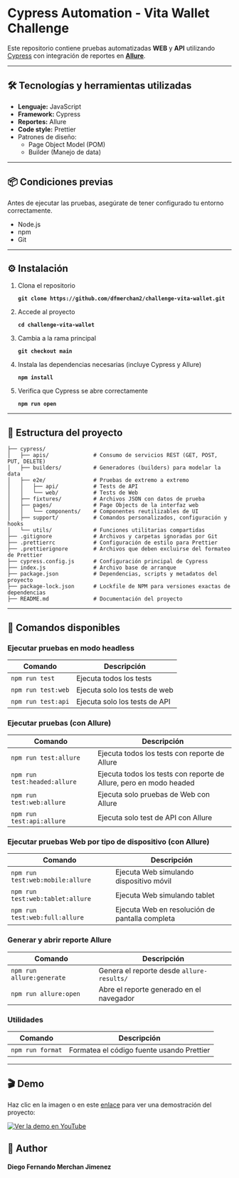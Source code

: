 # Cypress Automation - Vita Wallet Challenge

Este repositorio contiene pruebas automatizadas **WEB** y **API**
utilizando [Cypress](https://www.cypress.io/) con integración de reportes en **[Allure](https://allurereport.org/)**.

---

## 🛠️ Tecnologías y herramientas utilizadas

* **Lenguaje:** JavaScript
* **Framework:** Cypress
* **Reportes:** Allure
* **Code style:** Prettier
* Patrones de diseño:
    * Page Object Model (POM)
    * Builder (Manejo de data)

---

## 📦 Condiciones previas

Antes de ejecutar las pruebas, asegúrate de tener configurado tu entorno correctamente.

* Node.js
* npm
* Git

---

## ⚙️ Instalación

1. Clona el repositorio

   **`git clone https://github.com/dfmerchan2/challenge-vita-wallet.git`**

2. Accede al proyecto

   **`cd challenge-vita-wallet`**

3. Cambia a la rama principal

   **`git checkout main`**

4. Instala las dependencias necesarias (incluye Cypress y Allure)

   **`npm install`**

5. Verifica que Cypress se abre correctamente

   **`npm run open `**

---

## 📁 Estructura del proyecto

```challenge-vita-wallet/
├── cypress/             
│   ├── apis/              # Consumo de servicios REST (GET, POST, PUT, DELETE)
│   ├── builders/          # Generadores (builders) para modelar la data
│   ├── e2e/               # Pruebas de extremo a extremo
│   │   ├── api/           # Tests de API
│   │   └── web/           # Tests de Web
│   ├── fixtures/          # Archivos JSON con datos de prueba
│   ├── pages/             # Page Objects de la interfaz web
│   │   └── components/    # Componentes reutilizables de UI
│   ├── support/           # Comandos personalizados, configuración y hooks
│   └── utils/             # Funciones utilitarias compartidas
├── .gitignore             # Archivos y carpetas ignoradas por Git
├── .prettierrc            # Configuración de estilo para Prettier
├── .prettierignore        # Archivos que deben excluirse del formateo de Prettier
├── cypress.config.js      # Configuración principal de Cypress
├── index.js               # Archivo base de arranque
├── package.json           # Dependencias, scripts y metadatos del proyecto
├── package-lock.json      # Lockfile de NPM para versiones exactas de dependencias
├── README.md              # Documentación del proyecto
```

---

## 🚀 Comandos disponibles

### Ejecutar pruebas en modo headless

| Comando            | Descripción                   |
|--------------------|-------------------------------|
| `npm run test`     | Ejecuta todos los tests       |
| `npm run test:web` | Ejecuta solo los tests de web |
| `npm run test:api` | Ejecuta solo los tests de API |

### Ejecutar pruebas (con Allure)

| Comando                      | Descripción                                                        |
|------------------------------|--------------------------------------------------------------------|
| `npm run test:allure`        | Ejecuta todos los tests con reporte de Allure                      |
| `npm run test:headed:allure` | Ejecuta todos los tests con reporte de Allure, pero en modo headed |
| `npm run test:web:allure`    | Ejecuta solo pruebas de Web con Allure                             |
| `npm run test:api:allure`    | Ejecuta solo test de API con Allure                                |

### Ejecutar pruebas Web por tipo de dispositivo (con Allure)

| Comando                          | Descripción                                    |
|----------------------------------|------------------------------------------------|
| `npm run test:web:mobile:allure` | Ejecuta Web simulando dispositivo móvil        |
| `npm run test:web:tablet:allure` | Ejecuta Web simulando tablet                   |
| `npm run test:web:full:allure`   | Ejecuta Web en resolución de pantalla completa |

### Generar y abrir reporte Allure

| Comando                   | Descripción                               |
|---------------------------|-------------------------------------------|
| `npm run allure:generate` | Genera el reporte desde `allure-results/` |
| `npm run allure:open`     | Abre el reporte generado en el navegador  |

### Utilidades

| Comando          | Descripción                               |
|------------------|-------------------------------------------|
| `npm run format` | Formatea el código fuente usando Prettier |

---

## 🎬 Demo

Haz clic en la imagen o en este [enlace](https://www.youtube.com/watch?v=rTsfn8OExko) para ver una demostración del
proyecto:

[![Ver la demo en YouTube](https://img.youtube.com/vi/rTsfn8OExko/0.jpg)](https://www.youtube.com/watch?v=rTsfn8OExko)

## 🤖 Author

#### Diego Fernando Merchan Jimenez